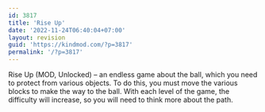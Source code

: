 ```yaml
---
id: 3817
title: 'Rise Up'
date: '2022-11-24T06:40:04+07:00'
layout: revision
guid: 'https://kindmod.com/?p=3817'
permalink: '/?p=3817'
---
```


Rise Up (MOD, Unlocked) – an endless game about the ball, which you need to protect from various objects. To do this, you must move the various blocks to make the way to the ball. With each level of the game, the difficulty will increase, so you will need to think more about the path.